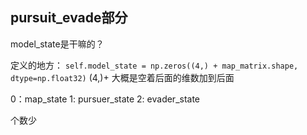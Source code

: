 ## pursuit_evade部分
model_state是干嘛的？

定义的地方：
`self.model_state = np.zeros((4,) + map_matrix.shape, dtype=np.float32)`
(4,)+ 大概是空着后面的维数加到后面

0：map_state
1: pursuer_state
2: evader_state

个数少